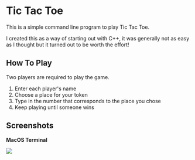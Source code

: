 # Tic Tac Toe
This is a simple command line program to play Tic Tac Toe.

I created this as a way of starting out with C++, it was generally not as easy as I thought but it turned out to be worth the effort!
## How To Play
Two players are required to play the game.
1. Enter each player's name
2. Choose a place for your token
3. Type in the number that corresponds to the place you chose
4. Keep playing until someone wins

## Screenshots
**MacOS Terminal**

<img src=https://i.imgur.com/YMvpfNI.png>
